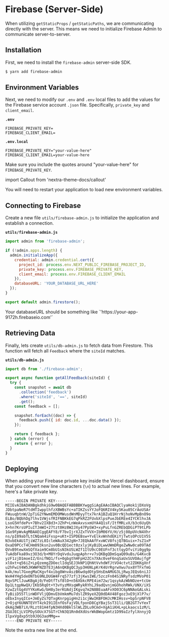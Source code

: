 # Firebase (Server-Side)

When utilizing `getStaticProps` / `getStaticPaths`, we are communicating directly with the server.
This means we need to initialize Firebase Admin to communicate server-to-server.

## Installation

First, we need to install the `firebase-admin` server-side SDK.

```bash
$ yarn add firebase-admin
```

## Environment Variables

Next, we need to modify our `.env` and `.env` local files to add the values for the Firebase service account `.json` file.
Specifically, `private_key` and `client_email`.

**`.env`**

```
FIREBASE_PRIVATE_KEY=
FIREBASE_CLIENT_EMAIL=
```

**`.env.local`**

```
FIREBASE_PRIVATE_KEY="your-value-here"
FIREBASE_CLIENT_EMAIL=your-value-here
```

Make sure you include the quotes around "your-value-here" for `FIREBASE_PRIVATE_KEY`.

import Callout from 'nextra-theme-docs/callout'

<Callout emoji="⚠️">
You will need to restart your application to load new environment variables.
</Callout>

## Connecting to Firebase

Create a new file `utils/firebase-admin.js` to initialize the application and establish a connection.

**`utils/firebase-admin.js`**

```javascript
import admin from 'firebase-admin';

if (!admin.apps.length) {
  admin.initializeApp({
    credential: admin.credential.cert({
      project_id: process.env.NEXT_PUBLIC_FIREBASE_PROJECT_ID,
      private_key: process.env.FIREBASE_PRIVATE_KEY,
      client_email: process.env.FIREBASE_CLIENT_EMAIL
    }),
    databaseURL: 'YOUR_DATABASE_URL_HERE'
  });
}

export default admin.firestore();
```

<Callout>
Your databaseURL should be something like `'https://your-app-9172h.firebaseio.com'`
</Callout>

## Retrieving Data

Finally, lets create `utils/db-admin.js` to fetch data from Firestore.
This function will fetch all `Feedback` where the `siteId` matches.

**`utils/db-admin.js`**

```js
import db from './firebase-admin';

export async function getAllFeedback(siteId) {
  try {
    const snapshot = await db
      .collection('feedback')
      .where('siteId', '==', siteId)
      .get();
    const feedback = [];

    snapshot.forEach((doc) => {
      feedback.push({ id: doc.id, ...doc.data() });
    });

    return { feedback };
  } catch (error) {
    return { error };
  }
}
```

## Deploying

When adding your Firebase private key inside the Vercel dashboard, ensure that you
convert new line characters (`\n`) to actual new lines. For example, here's a fake private key.

```
-----BEGIN PRIVATE KEY-----
MIIEvAIBADANBgkdhkiG9w0BAQEFABBBBKYwggSiAgEAAoIBAQClyaHok1jDXoVg
JDbtpaNeR7tdHTIwpplhfzXBWBsYc+aTIKZssYYJoFQ6RIV4ky5Kau05CrAoUSAr
FWuuqbtnW/2pTiG2YNwmEMDOMWusdWnMDyyTtx7krA1BZuQ1HrrNjhoNvMpBnO9o
ELBo/BQbhDg7lhv1VWjsfRIFNBKkEG7qPkRZ2FUvbXlpsPueJbEREe4IYCKlhvJA
LsoG5HfdePv+7Bhv2IXBd3+JZhP+LnWeAxvsxmUYA4Q1sF/ItfMRLvX/b3c6UyQh
X+hn7KrsUPIuITJmWI+27tzt0Hz8W2JXy47PpSW3+xyPuLfnGZREbQDGiPT9tLPb
1Go9FpWvAgMBAAECggEAFY8/F7bvIjrXJZxTVVX+IbM06YV/H/z5j08pUVcN4Xhr
ns/pI89abTLtCNQam4iFxsp+uKt+ISPDEBsw+YvElkvWnhdEKiYjTwtsOPcU1V5S
N3vbEkAU1TjiWZ7zL0IcleWAuX342gN+7JEQkAAfFxvWCV8fsjQ7BGuix+7sZ1xP
OxaD9PCcT4CHm093ksn2uv0BcQD1ect0zxlyjKyBiDLwwUWmDRgeZwNw0ca09TAd
QVvB9tewXmSQfXaim9Cm8bU1sN3kUSLWZf1ItU9cC0EUFnf3cttqyDfviYi0gg9p
7uAdbFka89vz3O3d/b+M8YrDqVvduJuqpAphr+v7sQKBgQDmSqaQ09uBs/G4KvcB
yzF1zjD1moeIZ/EnifNQ1/fs+0gbgthHFpH2ZCn7XAc0veF6nqSaUxSUVOAujfgP
xlOxt+q56iZ+LpQzemgZDOeclIdqSEJ3kNP1QhNtVvhdWfJtVO4ctvt2ZOKKgXnf
u2hFwiV4W5JKWWFNZD7E3jA6nQKBgQC3yp3H6NLpKrK4UrRgrwVwu7ox8YTFxfmG
k4k/mul7GxegMaCKgvf4xibg8WnvAszB6wdqdOtp5HsEmAMUG3LjRwyJEQs6niJJ
WxH4YHg5deONTbG9NLDUGW4Frq577zfj3jKwsIWE/5zczFn04S1NRyfsdzMVoP01
8qvSPClJuwKBgAj0/FeDtfTsf8lO+n56XbkcRPE4im72w/1qsykAzWbNOze+tcUe
Dp1LtgpNwQX/IKb5RqOt+Y3vYyzMXsqWRykRYhLJ9adQvnjmGOhohRWk/UNX/iXS
XzwZztGg4VYYKoKwG/bH8y3erKUAdjIKgvq7m2N8BEuaAFvXO03C6pNNAoGALski
TyBiiD55TlinWDFVljQDmvEbVmkmMu7dslZR9yeXZQ0dDAV48Fgoz3xE9jXlP7v/
oEbxInyqICo+JmEyZs7QTxgKnrpgigHn2i1cjWwIKBFOHJcMKIHssv+bpSrpNFV8
2+OjqY6UNNTEVYT4zkI91IEnfOsFajVDLfponD8CgYBajSsT31li/QB2GT7vYexT
dkAg3WB7iX/RLzt81H4fpN3HXd0BklSlWLZDLu9Cmd+XgA1iKHL+pLkaocs1zM/L
ZGUJECjLVIPDySOUcX7SGTrChN3Q1Rn0dXdUsrWkBWopGmtz1D99aIzfylXnnyjQ
IlpxVgdxp5tb9JOG3aoMMg==
-----END PRIVATE KEY-----
```

Note the extra new line at the end.
